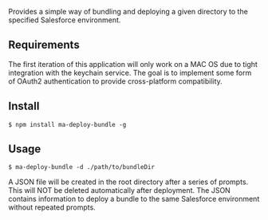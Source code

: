 Provides a simple way of bundling and deploying a given directory to the specified Salesforce environment.


## Requirements

The first iteration of this application will only work on a MAC OS due to tight integration with the keychain service. The goal is to implement some form of OAuth2 authentication to provide cross-platform compatibility.


## Install

```
$ npm install ma-deploy-bundle -g
```

## Usage

```
$ ma-deploy-bundle -d ./path/to/bundleDir
```

A JSON file will be created in the root directory after a series of prompts. This will NOT be deleted automatically after deployment. The JSON contains information to deploy a bundle to the same Salesforce environment without repeated prompts.